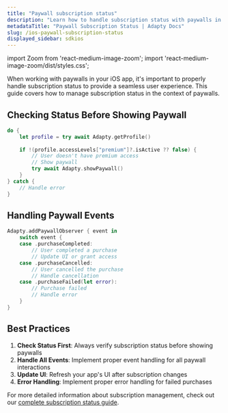 ```yaml
---
title: "Paywall subscription status"
description: "Learn how to handle subscription status with paywalls in your iOS app."
metadataTitle: "Paywall Subscription Status | Adapty Docs"
slug: /ios-paywall-subscription-status
displayed_sidebar: sdkios
---
```


import Zoom from 'react-medium-image-zoom';
import 'react-medium-image-zoom/dist/styles.css';

When working with paywalls in your iOS app, it's important to properly handle subscription status to provide a seamless user experience. This guide covers how to manage subscription status in the context of paywalls.

## Checking Status Before Showing Paywall

```swift showLineNumbers
do {
    let profile = try await Adapty.getProfile()
    
    if !(profile.accessLevels["premium"]?.isActive ?? false) {
        // User doesn't have premium access
        // Show paywall
        try await Adapty.showPaywall()
    }
} catch {
    // Handle error
}
```

## Handling Paywall Events

```swift showLineNumbers
Adapty.addPaywallObserver { event in
    switch event {
    case .purchaseCompleted:
        // User completed a purchase
        // Update UI or grant access
    case .purchaseCancelled:
        // User cancelled the purchase
        // Handle cancellation
    case .purchaseFailed(let error):
        // Purchase failed
        // Handle error
    }
}
```

## Best Practices

1. **Check Status First**: Always verify subscription status before showing paywalls
2. **Handle All Events**: Implement proper event handling for all paywall interactions
3. **Update UI**: Refresh your app's UI after subscription changes
4. **Error Handling**: Implement proper error handling for failed purchases

For more detailed information about subscription management, check out our [complete subscription status guide](subscription-status). 